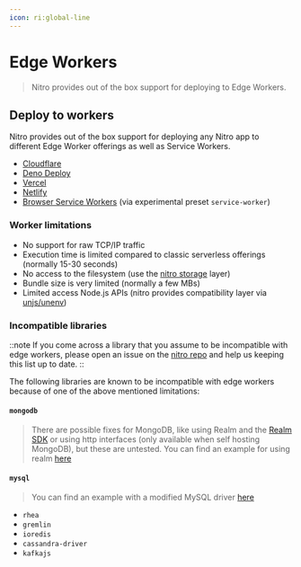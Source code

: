 ```yaml
---
icon: ri:global-line
---
```


# Edge Workers

> Nitro provides out of the box support for deploying to Edge Workers.

## Deploy to workers

Nitro provides out of the box support for deploying any Nitro app to different Edge Worker offerings as well as Service Workers.

- [Cloudflare](/deploy/providers/cloudflare)
- [Deno Deploy](/deploy/providers/deno-deploy)
- [Vercel](/deploy/providers/vercel#vercel-edge-functions)
- [Netlify](/deploy/providers/netlify#netlify-edge-functions)
- [Browser Service Workers](https://developer.mozilla.org/en-US/docs/Web/API/Service_Worker_API) (via experimental preset `service-worker`)

### Worker limitations

- No support for raw TCP/IP traffic
- Execution time is limited compared to classic serverless offerings (normally 15-30 seconds)
- No access to the filesystem (use the [nitro storage](/guide/storage) layer)
- Bundle size is very limited (normally a few MBs)
- Limited access Node.js APIs (nitro provides compatibility layer via [unjs/unenv](https://github.com/unjs/unenv))

### Incompatible libraries

::note
If you come across a library that you assume to be incompatible with edge workers, please open an issue on the [nitro repo](https://github.com/nitrojs/nitro/issues/new/choose) and help us keeping this list up to date.
::

The following libraries are known to be incompatible with edge workers because of one of the above mentioned limitations:

#### `mongodb`

> There are possible fixes for MongoDB, like using Realm and the [Realm SDK](https://www.mongodb.com/docs/realm/sdk/node/) or
> using http interfaces (only available when self hosting MongoDB), but these are untested. You can find an example for using realm [here](https://github.com/albionstatus/albionstatus-backend/)

#### `mysql`

> You can find an example with a modified MySQL driver [here](https://github.com/cloudflare/worker-template-mysql)

- `rhea`
- `gremlin`
- `ioredis`
- `cassandra-driver`
- `kafkajs`
